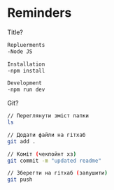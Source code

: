 # Reminders

Title?

```sh
Repluerments
-Node JS
```
```sh
Installation
-npm install
```
```sh
Development
-npm run dev
```

Git?
```sh
// Переглянути зміст папки
ls
```
```sh
// Додати файли на гітхаб
git add .
```
```sh
// Коміт (чекпойнт хз)
git commit -m "updated readme"
```
```sh
// Зберегти на гітхаб (запушити)
git push
```